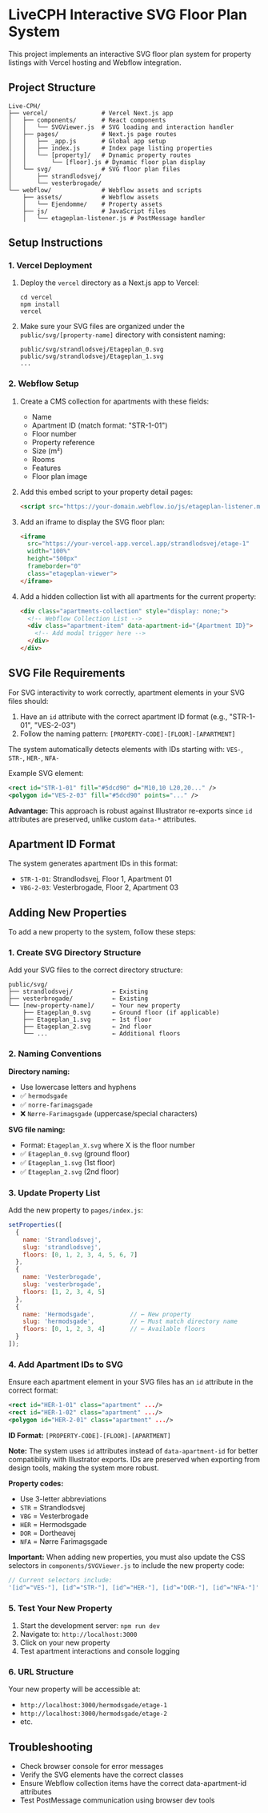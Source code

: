 # LiveCPH Interactive SVG Floor Plan System

This project implements an interactive SVG floor plan system for property listings with Vercel hosting and Webflow integration.

## Project Structure

```
Live-CPH/
├── vercel/               # Vercel Next.js app
│   ├── components/       # React components
│   │   └── SVGViewer.js  # SVG loading and interaction handler
│   ├── pages/            # Next.js page routes
│   │   ├── _app.js       # Global app setup
│   │   ├── index.js      # Index page listing properties
│   │   └── [property]/   # Dynamic property routes
│   │       └── [floor].js # Dynamic floor plan display
│   └── svg/              # SVG floor plan files
│       ├── strandlodsvej/
│       └── vesterbrogade/
└── webflow/              # Webflow assets and scripts
    ├── assets/           # Webflow assets
    │   └── Ejendomme/    # Property assets
    ├── js/               # JavaScript files
    │   └── etageplan-listener.js # PostMessage handler
```

## Setup Instructions

### 1. Vercel Deployment

1. Deploy the `vercel` directory as a Next.js app to Vercel:
   ```
   cd vercel
   npm install
   vercel
   ```

2. Make sure your SVG files are organized under the `public/svg/[property-name]` directory with consistent naming:
   ```
   public/svg/strandlodsvej/Etageplan_0.svg
   public/svg/strandlodsvej/Etageplan_1.svg
   ...
   ```

### 2. Webflow Setup

1. Create a CMS collection for apartments with these fields:
   - Name
   - Apartment ID (match format: "STR-1-01")
   - Floor number
   - Property reference
   - Size (m²)
   - Rooms
   - Features
   - Floor plan image

2. Add this embed script to your property detail pages:
   ```html
   <script src="https://your-domain.webflow.io/js/etageplan-listener.min.js"></script>
   ```

3. Add an iframe to display the SVG floor plan:
   ```html
   <iframe 
     src="https://your-vercel-app.vercel.app/strandlodsvej/etage-1" 
     width="100%" 
     height="500px" 
     frameborder="0"
     class="etageplan-viewer">
   </iframe>
   ```

4. Add a hidden collection list with all apartments for the current property:
   ```html
   <div class="apartments-collection" style="display: none;">
     <!-- Webflow Collection List -->
     <div class="apartment-item" data-apartment-id="{Apartment ID}">
       <!-- Add modal trigger here -->
     </div>
   </div>
   ```

## SVG File Requirements

For SVG interactivity to work correctly, apartment elements in your SVG files should:

1. Have an `id` attribute with the correct apartment ID format (e.g., "STR-1-01", "VES-2-03")
2. Follow the naming pattern: `[PROPERTY-CODE]-[FLOOR]-[APARTMENT]`

The system automatically detects elements with IDs starting with: `VES-`, `STR-`, `HER-`, `NFA-`

Example SVG element:
```svg
<rect id="STR-1-01" fill="#5dcd90" d="M10,10 L20,20..." />
<polygon id="VES-2-03" fill="#5dcd90" points="..." />
```

**Advantage:** This approach is robust against Illustrator re-exports since `id` attributes are preserved, unlike custom `data-*` attributes.

## Apartment ID Format

The system generates apartment IDs in this format:
- `STR-1-01`: Strandlodsvej, Floor 1, Apartment 01
- `VBG-2-03`: Vesterbrogade, Floor 2, Apartment 03

## Adding New Properties

To add a new property to the system, follow these steps:

### 1. Create SVG Directory Structure

Add your SVG files to the correct directory structure:

```
public/svg/
├── strandlodsvej/           ← Existing
├── vesterbrogade/           ← Existing  
└── [new-property-name]/     ← Your new property
    ├── Etageplan_0.svg      ← Ground floor (if applicable)
    ├── Etageplan_1.svg      ← 1st floor
    ├── Etageplan_2.svg      ← 2nd floor
    └── ...                  ← Additional floors
```

### 2. Naming Conventions

**Directory naming:**
- Use lowercase letters and hyphens
- ✅ `hermodsgade`
- ✅ `norre-farimagsgade`
- ❌ `Nørre-Farimagsgade` (uppercase/special characters)

**SVG file naming:**
- Format: `Etageplan_X.svg` where X is the floor number
- ✅ `Etageplan_0.svg` (ground floor)
- ✅ `Etageplan_1.svg` (1st floor)
- ✅ `Etageplan_2.svg` (2nd floor)

### 3. Update Property List

Add the new property to `pages/index.js`:

```javascript
setProperties([
  {
    name: 'Strandlodsvej',
    slug: 'strandlodsvej',
    floors: [0, 1, 2, 3, 4, 5, 6, 7]
  },
  {
    name: 'Vesterbrogade',
    slug: 'vesterbrogade', 
    floors: [1, 2, 3, 4, 5]
  },
  {
    name: 'Hermodsgade',          // ← New property
    slug: 'hermodsgade',          // ← Must match directory name
    floors: [0, 1, 2, 3, 4]       // ← Available floors
  }
]);
```

### 4. Add Apartment IDs to SVG

Ensure each apartment element in your SVG files has an `id` attribute in the correct format:

```svg
<rect id="HER-1-01" class="apartment" .../>
<rect id="HER-1-02" class="apartment" .../>
<polygon id="HER-2-01" class="apartment" .../>
```

**ID Format:** `[PROPERTY-CODE]-[FLOOR]-[APARTMENT]`

**Note:** The system uses `id` attributes instead of `data-apartment-id` for better compatibility with Illustrator exports. IDs are preserved when exporting from design tools, making the system more robust.

**Property codes:**
- Use 3-letter abbreviations
- `STR` = Strandlodsvej
- `VBG` = Vesterbrogade  
- `HER` = Hermodsgade
- `DOR` = Dortheavej
- `NFA` = Nørre Farimagsgade

**Important:** When adding new properties, you must also update the CSS selectors in `components/SVGViewer.js` to include the new property code:
```javascript
// Current selectors include:
'[id^="VES-"], [id^="STR-"], [id^="HER-"], [id^="DOR-"], [id^="NFA-"]'
```

### 5. Test Your New Property

1. Start the development server: `npm run dev`
2. Navigate to: `http://localhost:3000`
3. Click on your new property
4. Test apartment interactions and console logging

### 6. URL Structure

Your new property will be accessible at:
- `http://localhost:3000/hermodsgade/etage-1`
- `http://localhost:3000/hermodsgade/etage-2`
- etc.

## Troubleshooting

- Check browser console for error messages
- Verify the SVG elements have the correct classes
- Ensure Webflow collection items have the correct data-apartment-id attributes
- Test PostMessage communication using browser dev tools

